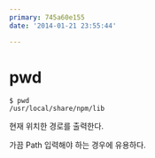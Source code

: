 ```yaml
---
primary: 745a60e155
date: '2014-01-21 23:55:44'

---
```


# pwd

	$ pwd
	/usr/local/share/npm/lib

현재 위치한 경로를 출력한다.

가끔 Path 입력해야 하는 경우에 유용하다.